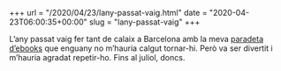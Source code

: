 +++
url = "/2020/04/23/lany-passat-vaig.html"
date = "2020-04-23T06:00:35+00:00"
slug = "lany-passat-vaig"
+++

L’any passat vaig fer tant de calaix a Barcelona amb la meva [paradeta d’ebooks](/2019/04/23/he-vingut-a.html) que enguany no m’hauria calgut tornar-hi. Però va ser divertit i m’hauria agradat repetir-ho. Fins al juliol, doncs.
